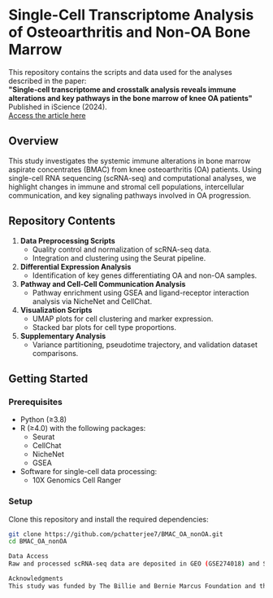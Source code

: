 # **Single-Cell Transcriptome Analysis of Osteoarthritis and Non-OA Bone Marrow**

This repository contains the scripts and data used for the analyses described in the paper:  
**"Single-cell transcriptome and crosstalk analysis reveals immune alterations and key pathways in the bone marrow of knee OA patients"**  
Published in iScience (2024).  
[Access the article here](https://doi.org/10.1016/j.isci.2024.110827)

## **Overview**
This study investigates the systemic immune alterations in bone marrow aspirate concentrates (BMAC) from knee osteoarthritis (OA) patients. Using single-cell RNA sequencing (scRNA-seq) and computational analyses, we highlight changes in immune and stromal cell populations, intercellular communication, and key signaling pathways involved in OA progression.

## **Repository Contents**
1. **Data Preprocessing Scripts**
   - Quality control and normalization of scRNA-seq data.
   - Integration and clustering using the Seurat pipeline.
2. **Differential Expression Analysis**
   - Identification of key genes differentiating OA and non-OA samples.
3. **Pathway and Cell-Cell Communication Analysis**
   - Pathway enrichment using GSEA and ligand-receptor interaction analysis via NicheNet and CellChat.
4. **Visualization Scripts**
   - UMAP plots for cell clustering and marker expression.
   - Stacked bar plots for cell type proportions.
5. **Supplementary Analysis**
   - Variance partitioning, pseudotime trajectory, and validation dataset comparisons.

## **Getting Started**
### **Prerequisites**
- Python (≥3.8)
- R (≥4.0) with the following packages:
  - Seurat
  - CellChat
  - NicheNet
  - GSEA
- Software for single-cell data processing:
  - 10X Genomics Cell Ranger

### **Setup**
Clone this repository and install the required dependencies:
```bash
git clone https://github.com/pchatterjee7/BMAC_OA_nonOA.git
cd BMAC_OA_nonOA

Data Access
Raw and processed scRNA-seq data are deposited in GEO (GSE274018) and SRA (PRJNA1144164). Access requests can be directed to the lead contact as per publication guidelines.

Acknowledgments
This study was funded by The Billie and Bernie Marcus Foundation and the Georgia Research Alliance.


